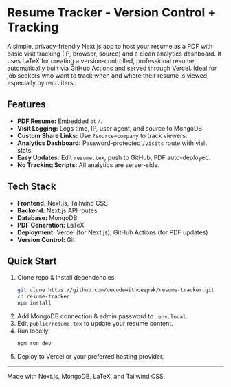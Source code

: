 # Resume Tracker - Version Control + Tracking

A simple, privacy-friendly Next.js app to host your resume as a PDF with basic visit tracking (IP, browser, source) and a clean analytics dashboard. It uses LaTeX for creating a version-controlled, professional resume, automatically built via GitHub Actions and served through Vercel. Ideal for job seekers who want to track when and where their resume is viewed, especially by recruiters.

## Features

- **PDF Resume:** Embedded at `/`.
- **Visit Logging:** Logs time, IP, user agent, and source to MongoDB.
- **Custom Share Links:** Use `?source=company` to track viewers.
- **Analytics Dashboard:** Password-protected `/visits` route with visit stats.
- **Easy Updates:** Edit `resume.tex`, push to GitHub, PDF auto-deployed.
- **No Tracking Scripts:** All analytics are server-side.

## Tech Stack

- **Frontend:** Next.js, Tailwind CSS
- **Backend:** Next.js API routes
- **Database:** MongoDB
- **PDF Generation:** LaTeX
- **Deployment:** Vercel (for Next.js), GitHub Actions (for PDF updates)
- **Version Control:** Git

## Quick Start

1. Clone repo & install dependencies:
   ```bash
   git clone https://github.com/decodewithdeepak/resume-tracker.git
   cd resume-tracker
   npm install
   ```
2. Add MongoDB connection & admin password to `.env.local`.
3. Edit `public/resume.tex` to update your resume content.
4. Run locally:
   ```bash
   npm run dev
   ```
5. Deploy to Vercel or your preferred hosting provider.

---

Made with Next.js, MongoDB, LaTeX, and Tailwind CSS.
